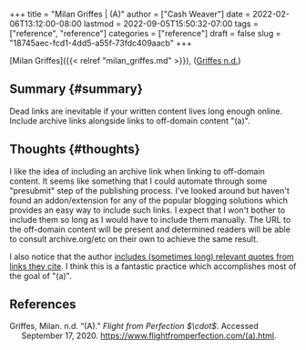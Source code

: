 +++
title = "Milan Griffes | (A)"
author = ["Cash Weaver"]
date = 2022-02-06T13:12:00-08:00
lastmod = 2022-09-05T15:50:32-07:00
tags = ["reference", "reference"]
categories = ["reference"]
draft = false
slug = "18745aec-fcd1-4dd5-a55f-73fdc409aacb"
+++

[Milan Griffes]({{< relref "milan_griffes.md" >}}), (<a href="#citeproc_bib_item_1">Griffes n.d.</a>)


## Summary {#summary}

Dead links are inevitable if your written content lives long enough online. Include archive links alongside links to off-domain content "(a)".


## Thoughts {#thoughts}

I like the idea of including an archive link when linking to off-domain content. It seems like something that I could automate through some "presubmit" step of the publishing process. I've looked around but haven't found an addon/extension for any of the popular blogging solutions which provides an easy way to include such links. I expect that I won't bother to include them so long as I would have to include them manually. The URL to the off-domain content will be present and determined readers will be able to consult archive.org/etc on their own to achieve the same result.

I also notice that the author [includes (sometimes long) relevant quotes from links they cite](https://www.flightfromperfection.com/the-best-explanation-of-modern-monetary-theory.html). I think this is a fantastic practice which accomplishes most of the goal of "(a)".

## References

<style>.csl-entry{text-indent: -1.5em; margin-left: 1.5em;}</style><div class="csl-bib-body">
  <div class="csl-entry"><a id="citeproc_bib_item_1"></a>Griffes, Milan. n.d. “(A).” <i>Flight from Perfection $\cdot$</i>. Accessed September 17, 2020. <a href="https://www.flightfromperfection.com/(a).html">https://www.flightfromperfection.com/(a).html</a>.</div>
</div>
